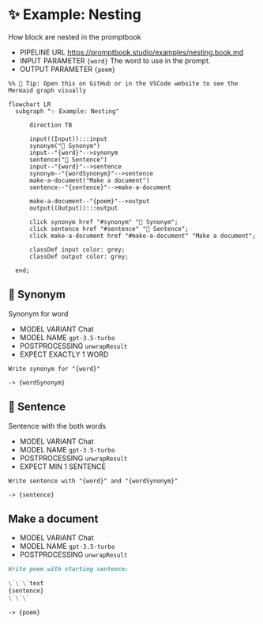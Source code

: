 # ✨ Example: Nesting

How block are nested in the promptbook

-   PIPELINE URL https://promptbook.studio/examples/nesting.book.md
-   INPUT  PARAMETER `{word}` The word to use in the prompt.
-   OUTPUT PARAMETER `{poem}`

<!--Graph-->
<!-- ⚠️ WARNING: This code has been generated so that any manual changes will be overwritten -->

```mermaid
%% 🔮 Tip: Open this on GitHub or in the VSCode website to see the Mermaid graph visually

flowchart LR
  subgraph "✨ Example: Nesting"

      direction TB

      input((Input)):::input
      synonym("💬 Synonym")
      input--"{word}"-->synonym
      sentence("💬 Sentence")
      input--"{word}"-->sentence
      synonym--"{wordSynonym}"-->sentence
      make-a-document("Make a document")
      sentence--"{sentence}"-->make-a-document

      make-a-document--"{poem}"-->output
      output((Output)):::output

      click synonym href "#synonym" "💬 Synonym";
      click sentence href "#sentence" "💬 Sentence";
      click make-a-document href "#make-a-document" "Make a document";

      classDef input color: grey;
      classDef output color: grey;

  end;
```

<!--/Graph-->

## 💬 Synonym

Synonym for word

-   MODEL VARIANT Chat
-   MODEL NAME `gpt-3.5-turbo`
-   POSTPROCESSING `unwrapResult`
-   EXPECT EXACTLY 1 WORD

```text
Write synonym for "{word}"
```

`-> {wordSynonym}`

## 💬 Sentence

Sentence with the both words

-   MODEL VARIANT Chat
-   MODEL NAME `gpt-3.5-turbo`
-   POSTPROCESSING `unwrapResult`
-   EXPECT MIN 1 SENTENCE

```text
Write sentence with "{word}" and "{wordSynonym}"
```

`-> {sentence}`

## Make a document

-   MODEL VARIANT Chat
-   MODEL NAME `gpt-3.5-turbo`
-   POSTPROCESSING `unwrapResult`

```markdown
Write poem with starting sentence:

\`\`\`text
{sentence}
\`\`\`
```

`-> {poem}`
